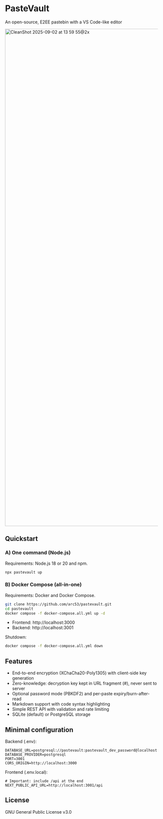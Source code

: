 # PasteVault

An open-source, E2EE pastebin with a VS Code-like editor


<img width="2880" height="1634" alt="CleanShot 2025-09-02 at 13 59 55@2x" src="https://github.com/user-attachments/assets/221c0d5d-825a-4366-9ba0-685b71060549" />


## Quickstart

### A) One command (Node.js)

Requirements: Node.js 18 or 20 and npm.

```bash
npx pastevault up
```

### B) Docker Compose (all-in-one)

Requirements: Docker and Docker Compose.

```bash
git clone https://github.com/arc53/pastevault.git
cd pastevault
docker compose -f docker-compose.all.yml up -d
```

- Frontend: http://localhost:3000
- Backend: http://localhost:3001

Shutdown:
```bash
docker compose -f docker-compose.all.yml down
```

## Features

- End-to-end encryption (XChaCha20-Poly1305) with client-side key generation
- Zero-knowledge: decryption key kept in URL fragment (#), never sent to server
- Optional password mode (PBKDF2) and per-paste expiry/burn-after-read
- Markdown support with code syntax highlighting
- Simple REST API with validation and rate limiting
- SQLite (default) or PostgreSQL storage

## Minimal configuration

Backend (.env):
```env
DATABASE_URL=postgresql://pastevault:pastevault_dev_password@localhost:5432/pastevault
DATABASE_PROVIDER=postgresql
PORT=3001
CORS_ORIGIN=http://localhost:3000
```

Frontend (.env.local):
```env
# Important: include /api at the end
NEXT_PUBLIC_API_URL=http://localhost:3001/api
```

## License

GNU General Public License v3.0
